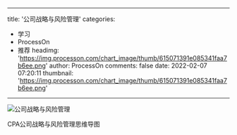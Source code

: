 
---
title: '公司战略与风险管理'
categories: 
 - 学习
 - ProcessOn
 - 推荐
headimg: 'https://img.processon.com/chart_image/thumb/615071391e085341faa7b6ee.png'
author: ProcessOn
comments: false
date: 2022-02-07 07:20:11
thumbnail: 'https://img.processon.com/chart_image/thumb/615071391e085341faa7b6ee.png'
---

<div>   
<img class="thumb" alt="公司战略与风险管理" src="https://img.processon.com/chart_image/thumb/615071391e085341faa7b6ee.png" referrerpolicy="no-referrer">
<p>CPA公司战略与风险管理思维导图</p>  
</div>
            